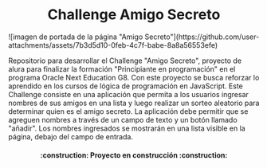 <h1 align="center"> Challenge Amigo Secreto </h1>
![imagen de portada de la página "Amigo Secreto"](https://github.com/user-attachments/assets/7b3d5d10-0feb-4c7f-babe-8a8a56553efe)

Repositorio para desarrollar el Challenge "Amigo Secreto", proyecto de alura para finalizar la formación "Principiante en programación" en el programa Oracle Next Education G8. Con este proyecto se busca reforzar lo aprendido en los cursos de lógica de programación en JavaScript. Este Challenge consiste en una aplicación que permita a los usuarios ingresar nombres de sus amigos en una lista y luego realizar un sorteo aleatorio para determinar quien es el amigo secreto. La aplicación debe permitir que se agreguen nombres a través de un campo de texto y un botón llamado "añadir". Los nombres ingresados se mostrarán en una lista visible en la página, debajo del campo de entrada.

<h4 align="center">
:construction: Proyecto en construcción :construction:
</h4>
